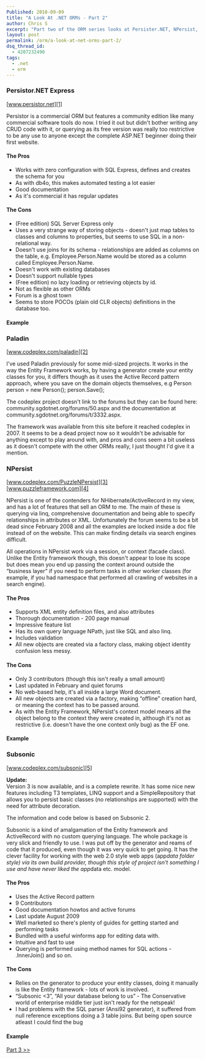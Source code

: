 ```yaml
---
Published: 2010-09-09
title: "A Look At .NET ORMs - Part 2"
author: Chris S
excerpt: "Part two of the ORM series looks at Persister.NET, NPersist, Paladin and Subsonic"
layout: post
permalink: /orm/a-look-at-net-orms-part-2/
dsq_thread_id:
  - 4207232490
tags:
  - .net
  - orm
---
```

<a name="persitor"></a>

### Persistor.NET Express

[www.persistor.net][1]

Persistor is a commercial ORM but features a community edition like many commercial software tools do now. I tried it out but didn't bother writing any CRUD code with it, or querying as its free version was really too restrictive to be any use to anyone except the complete ASP.NET beginner doing their first website. 

<!--more-->

#### The Pros

  * Works with zero configuration with SQL Express, defines and creates the schema for you
  * As with db4o, this makes automated testing a lot easier
  * Good documentation
  * As it's commercial it has regular updates

#### The Cons

  * (Free edition) SQL Server Express only
  * Uses a very strange way of storing objects - doesn't just map tables to classes and columns to properties, but seems to use SQL in a non-relational way.
  * Doesn't use joins for its schema - relationships are added as columns on the table, e.g. Employee.Person.Name would be stored as a column called Employee.Person.Name.
  * Doesn't work with existing databases
  * Doesn't support nullable types
  * (Free edition) no lazy loading or retrieving objects by id.
  * Not as flexible as other ORMs
  * Forum is a ghost town
  * Seems to store POCOs (plain old CLR objects) definitions in the database too.

#### Example

<script src="https://gist.github.com/yetanotherchris/4959811.js"></script>

### Paladin

[www.codeplex.com/paladin][2]

I've used Paladin previously for some mid-sized projects. It works in the way the Entity Framework works, by having a generator create your entity classes for you, it differs though as it uses the Active Record pattern approach, where you save on the domain objects themselves, e.g Person person = new Person(); person.Save(); 

The codeplex project doesn't link to the forums but they can be found here: community.sgdotnet.org/forums/50.aspx and the documentation at community.sgdotnet.org/forums/t/3332.aspx. 

The framework was available from this site before it reached codeplex in 2007. It seems to be a dead project now so it wouldn't be advisable for anything except to play around with, and pros and cons seem a bit useless as it doesn't compete with the other ORMs really, I just thought I'd give it a mention. 

<a name="npersist"></a>

### NPersist

[www.codeplex.com/PuzzleNPersist][3]   
[www.puzzleframework.com][4] 

NPersist is one of the contenders for NHibernate/ActiveRecord in my view, and has a lot of features that sell an ORM to me. The main of these is querying via linq, comprehensive documentation and being able to specify relationships in attributes or XML. Unfortunately the forum seems to be a bit dead since February 2008 and all the examples are locked inside a doc file instead of on the website. This can make finding details via search engines difficult. 

All operations in NPersist work via a session, or context (facade class). Unlike the Entity framework though, this doesn't appear to lose its scope but does mean you end up passing the context around outside the &#8220;business layer&#8221; if you need to perform tasks in other worker classes (for example, if you had namespace that performed all crawling of websites in a search engine). 

#### The Pros

  * Supports XML entity definition files, and also attributes
  * Thorough documentation - 200 page manual
  * Impressive feature list
  * Has its own query language NPath, just like SQL and also linq.
  * Includes validation
  * All new objects are created via a factory class, making object identity confusion less messy.

#### The Cons

  * Only 3 contributors (though this isn't really a small amount)
  * Last updated in February and quiet forums
  * No web-based help, it's all inside a large Word document.
  * All new objects are created via a factory, making &#8220;offline&#8221; creation hard, or meaning the context has to be passed around.
  * As with the Entity Framework, NPersist's context model means all the object belong to the context they were created in, although it's not as restrictive (i.e. doesn't have the one context only bug) as the EF one.

#### Example

<script src="https://gist.github.com/yetanotherchris/4959801.js"></script>

<a name="subsonic"></a>

### Subsonic

[www.codeplex.com/subsonic][5]

**Update:**   
Version 3 is now available, and is a complete rewrite. It has some nice new features including T3 templates, LINQ support and a SimpleRepository that allows you to persist basic classes (no relationships are supported) with the need for attribute decoration.

The information and code below is based on Subsonic 2.

Subsonic is a kind of amalgamation of the Entity framework and ActiveRecord with no custom querying language. The whole package is very slick and friendly to use. I was put off by the generator and reams of code that it produced, even though it was very quick to get going. It has the clever facility for working with the web 2.0 style web apps (app*data folder style) via its own build provider, though this style of project isn't something I use and have never liked the app*data etc. model. 

#### The Pros

  * Uses the Active Record pattern
  * 9 Contributors
  * Good documentation howtos and active forums
  * Last update August 2009
  * Well marketed so there's plenty of guides for getting started and performing tasks
  * Bundled with a useful winforms app for editing data with.
  * Intuitive and fast to use
  * Querying is performed using method names for SQL actions - .InnerJoin() and so on.

#### The Cons

  * Relies on the generator to produce your entity classes, doing it manually is like the Entity framework - lots of work is involved.
  * &#8220;Subsonic <3&#8221;, &#8220;All your database belong to us&#8221; - The Conservative world of enterprise middle tier just isn't ready for the netspeak!
  * I had problems with the SQL parser (Ansi92 generator), it suffered from null reference exceptions doing a 3 table joins. But being open source atleast I could find the bug 

#### Example

<script src="https://gist.github.com/yetanotherchris/4959794.js"></script>

[Part 3 >>][6]

 [1]: http://www.persistor.net/
 [2]: http://www.codeplex.com/paladin
 [3]: http://www.codeplex.com/PuzzleNPersist
 [4]: http://www.puzzleframework.com
 [5]: http://www.codeplex.com/subsonic
 [6]: /orm/a-look-at-net-orms-part-3